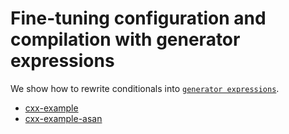 # Fine-tuning configuration and compilation with generator expressions

We show how to rewrite conditionals into [`generator expressions`].

[`generator expressions`]: https://cmake.org/cmake/help/latest/manual/cmake-generator-expressions.7.html


- [cxx-example](cxx-example/)
- [cxx-example-asan](cxx-example-asan/)
